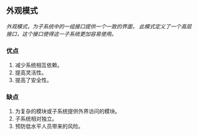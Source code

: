 ## 外观模式
*外观模式，为子系统中的一组接口提供一个一致的界面，
此模式定义了一个高层接口，这个接口使得这一子系统更加容易使用。*
### 优点
1. 减少系统相互依赖。
2. 提高灵活性。
3. 提高了安全性。
### 缺点
1. 为复杂的模块或子系统提供外界访问的模块。
2. 子系统相对独立。
3. 预防低水平人员带来的风险。
